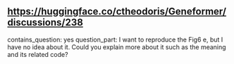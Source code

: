 ## https://huggingface.co/ctheodoris/Geneformer/discussions/238

contains_question: yes
question_part: I want to reproduce the Fig6 e, but I have no idea about it. Could you explain more about it such as the meaning and its related code?